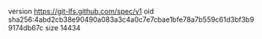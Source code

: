 version https://git-lfs.github.com/spec/v1
oid sha256:4abd2cb38e90490a083a3c4a0c7e7cbae1bfe78a7b559c61d3bf3b99174db67c
size 14434
